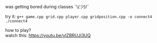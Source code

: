 was getting bored during classes ¯\\_(ツ)_/¯

try it:
`g++ game.cpp grid.cpp player.cpp gridposition.cpp -o connect4`  
`./connect4`

how to play?  
watch this: https://youtu.be/ylZBRUJi3UQ

